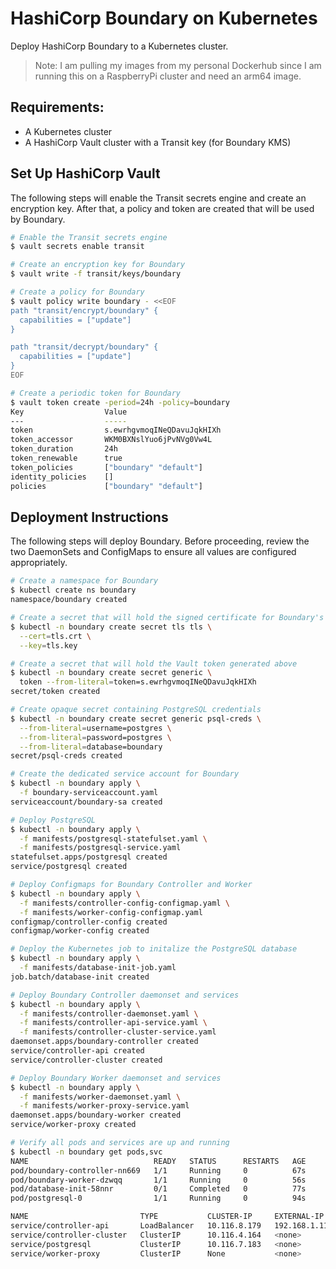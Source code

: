 # HashiCorp Boundary on Kubernetes
Deploy HashiCorp Boundary to a Kubernetes cluster.

> Note: I am pulling my images from my personal Dockerhub since I am running this on a RaspberryPi cluster and need an arm64 image.

## Requirements:
  - A Kubernetes cluster
  - A HashiCorp Vault cluster with a Transit key (for Boundary KMS)

## Set Up HashiCorp Vault
The following steps will enable the Transit secrets engine and create an encryption key. After that, a policy and token are created that will be used by Boundary.
```bash
# Enable the Transit secrets engine
$ vault secrets enable transit

# Create an encryption key for Boundary
$ vault write -f transit/keys/boundary

# Create a policy for Boundary
$ vault policy write boundary - <<EOF
path "transit/encrypt/boundary" {
  capabilities = ["update"]
}

path "transit/decrypt/boundary" {
  capabilities = ["update"]
}
EOF

# Create a periodic token for Boundary
$ vault token create -period=24h -policy=boundary 
Key                  Value
---                  -----
token                s.ewrhgvmoqINeQDavuJqkHIXh
token_accessor       WKM0BXNslYuo6jPvNVg0Vw4L
token_duration       24h
token_renewable      true
token_policies       ["boundary" "default"]
identity_policies    []
policies             ["boundary" "default"]
```
## Deployment Instructions
The following steps will deploy Boundary. Before proceeding, review the two DaemonSets and ConfigMaps to ensure all values are configured appropriately.

```bash
# Create a namespace for Boundary
$ kubectl create ns boundary
namespace/boundary created

# Create a secret that will hold the signed certificate for Boundary's API
$ kubectl -n boundary create secret tls tls \
  --cert=tls.crt \
  --key=tls.key

# Create a secret that will hold the Vault token generated above
$ kubectl -n boundary create secret generic \
  token --from-literal=token=s.ewrhgvmoqINeQDavuJqkHIXh
secret/token created

# Create opaque secret containing PostgreSQL credentials
$ kubectl -n boundary create secret generic psql-creds \
  --from-literal=username=postgres \
  --from-literal=password=postgres \
  --from-literal=database=boundary
secret/psql-creds created

# Create the dedicated service account for Boundary
$ kubectl -n boundary apply \
  -f boundary-serviceaccount.yaml
serviceaccount/boundary-sa created

# Deploy PostgreSQL
$ kubectl -n boundary apply \
  -f manifests/postgresql-statefulset.yaml \
  -f manifests/postgresql-service.yaml
statefulset.apps/postgresql created
service/postgresql created

# Deploy Configmaps for Boundary Controller and Worker
$ kubectl -n boundary apply \
  -f manifests/controller-config-configmap.yaml \
  -f manifests/worker-config-configmap.yaml
configmap/controller-config created
configmap/worker-config created

# Deploy the Kubernetes job to initalize the PostgreSQL database
$ kubectl -n boundary apply \
  -f manifests/database-init-job.yaml
job.batch/database-init created

# Deploy Boundary Controller daemonset and services
$ kubectl -n boundary apply \
  -f manifests/controller-daemonset.yaml \
  -f manifests/controller-api-service.yaml \
  -f manifests/controller-cluster-service.yaml
daemonset.apps/boundary-controller created
service/controller-api created
service/controller-cluster created

# Deploy Boundary Worker daemonset and services
$ kubectl -n boundary apply \
  -f manifests/worker-daemonset.yaml \
  -f manifests/worker-proxy-service.yaml
daemonset.apps/boundary-worker created
service/worker-proxy created

# Verify all pods and services are up and running
$ kubectl -n boundary get pods,svc
NAME                            READY   STATUS      RESTARTS   AGE
pod/boundary-controller-nn669   1/1     Running     0          67s
pod/boundary-worker-dzwqq       1/1     Running     0          56s
pod/database-init-58nnr         0/1     Completed   0          77s
pod/postgresql-0                1/1     Running     0          94s

NAME                         TYPE           CLUSTER-IP     EXTERNAL-IP      PORT(S)          AGE
service/controller-api       LoadBalancer   10.116.8.179   192.168.1.119    9200:30011/TCP   67s
service/controller-cluster   ClusterIP      10.116.4.164   <none>           9201/TCP         67s
service/postgresql           ClusterIP      10.116.7.183   <none>           5432/TCP         93s
service/worker-proxy         ClusterIP      None           <none>           9202/TCP         56s
```